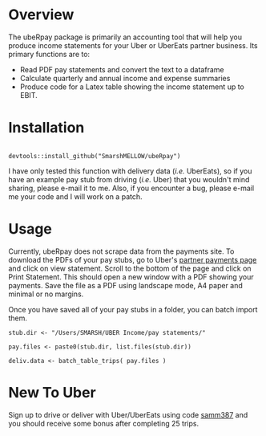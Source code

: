 <h1>Overview</h1>

<p>The ubeRpay package is primarily an accounting tool that will help you produce income statements for your Uber or UberEats partner business. Its primary functions are to:</p>

<ul>
<li>Read PDF pay statements and convert the text to a dataframe</li>
<li>Calculate quarterly and annual income and expense summaries</li>
<li>Produce code for a Latex table showing the income statement up to EBIT. </li>
</ul>

<h1>Installation</h1>

<p><code>
devtools::install_github("SmarshMELLOW/ubeRpay")
</code></p>

<p>I have only tested this function with delivery data (<em>i.e.</em> UberEats), so if you have an example pay stub from driving (<em>i.e.</em> Uber) that you wouldn't mind sharing, please e-mail it to me. Also, if you encounter a bug, please e-mail me your code and I will work on a patch.</p>

<h1>Usage</h1>

<p>Currently, ubeRpay does not scrape data from the payments site. To download the PDFs of your pay stubs, go to Uber's <a href="" title="https://partners.uber.com/p3/money/statements/all">partner payments page</a> and click on view statement. Scroll to the bottom of the page and click on Print Statement. This should open a new window with a PDF showing your payments. Save the file as a PDF using landscape mode, A4 paper and minimal or no margins. </p>

<p>Once you have saved all of your pay stubs in a folder, you can batch import them.</p>

<pre><code>stub.dir &lt;- "/Users/SMARSH/UBER Income/pay statements/"

pay.files &lt;- paste0(stub.dir, list.files(stub.dir))

deliv.data &lt;- batch_table_trips( pay.files )
</code></pre>

<h1>New To Uber</h1>

<p>Sign up to drive or deliver with Uber/UberEats using code <a href="" title="https://partners.uber.com/i/samm387">samm387</a> and you should receive some bonus after completing 25 trips.</p>

